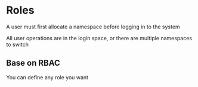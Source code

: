 # Roles
A user must first allocate a namespace before logging in to the system

All user operations are in the login space, or there are multiple namespaces to switch

## Base on RBAC
You can define any role you want
